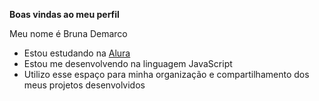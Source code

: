 **Boas vindas ao meu perfil** 

Meu nome é Bruna Demarco

- Estou estudando na [Alura](https://www.alura.com.br) 
- Estou me desenvolvendo na linguagem JavaScript
- Utilizo esse espaço para minha organização e compartilhamento dos meus projetos desenvolvidos
